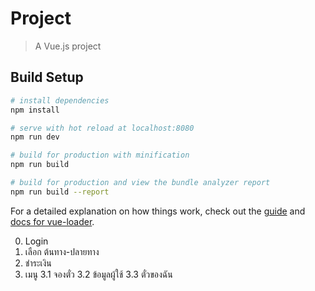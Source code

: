 # Project

> A Vue.js project

## Build Setup

``` bash
# install dependencies
npm install

# serve with hot reload at localhost:8080
npm run dev

# build for production with minification
npm run build

# build for production and view the bundle analyzer report
npm run build --report
```

For a detailed explanation on how things work, check out the [guide](http://vuejs-templates.github.io/webpack/) and [docs for vue-loader](http://vuejs.github.io/vue-loader).

0. Login
1. เลือก ต้นทาง-ปลายทาง  
2. ชำระเงิน
3. เมนู
  3.1 จองตั๋ว
  3.2 ข้อมูลผู้ใช้
  3.3 ตั๋วของฉัน
